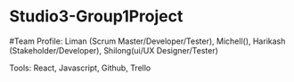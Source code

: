 # Studio3-Group1Project

#Team Profile: Liman (Scrum Master/Developer/Tester), Michell(), Harikash (Stakeholder/Developer), Shilong(ui/UX Designer/Tester)

Tools: React, Javascript, Github, Trello
